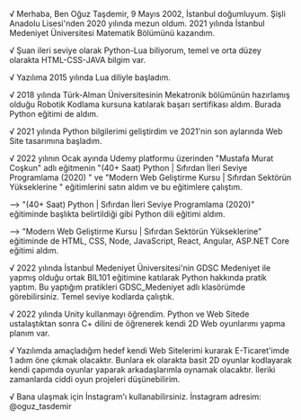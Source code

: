 √ Merhaba, Ben Oğuz Taşdemir, 9 Mayıs 2002, İstanbul doğumluyum. Şişli Anadolu Lisesi'nden 2020 yılında mezun oldum. 2021 yılında İstanbul Medeniyet Üniversitesi Matematik Bölümünü kazandım.


√ Şuan ileri seviye olarak Python-Lua biliyorum, temel ve orta düzey olarakta HTML-CSS-JAVA bilgim var.


√ Yazılıma 2015 yılında Lua diliyle başladım. 


√ 2018 yılında Türk-Alman Üniversitesinin Mekatronik bölümünün hazırlamış olduğu Robotik Kodlama kursuna katılarak başarı sertifikası aldım. Burada Python eğitimi de aldım.

√ 2021 yılında Python bilgilerimi geliştirdim ve 2021'nin son aylarında Web Site tasarımına başladım.


√ 2022 yılının Ocak ayında Udemy platformu üzerinden "Mustafa Murat Coşkun" adlı eğitmenin "(40+ Saat) Python | Sıfırdan İleri Seviye Programlama (2020)
" ve "Modern Web Geliştirme Kursu | Sıfırdan Sektörün Yükseklerine
" eğitimlerini satın aldım ve bu eğitimlere çalıştım.

  --> "(40+ Saat) Python | Sıfırdan İleri Seviye Programlama (2020)" eğitiminde başlıkta belirtildiği gibi Python dili eğitimi aldım.
  
  --> "Modern Web Geliştirme Kursu | Sıfırdan Sektörün Yükseklerine" eğitiminde de HTML, CSS, Node, JavaScript, React, Angular, ASP.NET Core eğitimi aldım.


√ 2022 yılında İstanbul Medeniyet Üniversitesi'nin GDSC Medeniyet ile yapmış olduğu ortak BIL101 eğitimine katılarak Python hakkında pratik yaptım. Bu yaptığım pratikleri GDSC_Medeniyet adlı klasörümde görebilirsiniz. Temel seviye kodlarda çalıştık.


√ 2022 yılında Unity kullanmayı öğrendim. Python ve Web Sitede ustalaştıktan sonra C+ dilini de öğrenerek kendi 2D Web oyunlarımı yapma planım var. 


√ Yazılımda amaçladığım hedef kendi Web Sitelerimi kurarak E-Ticaret'imde 1 adım öne çıkmak olacaktır. Bunlara ek olarakta basit 2D oyunlar kodlayarak kendi çapımda oyunlar yaparak arkadaşlarımla oynamak olacaktır. İleriki zamanlarda ciddi oyun projeleri düşünebilirim.


√ Bana ulaşmak için İnstagram'ı kullanabilirsiniz. İnstagram adresim: @oguz_tasdemir
